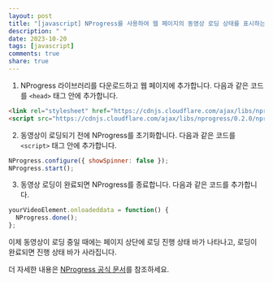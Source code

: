 ```yaml
---
layout: post
title: "[javascript] NProgress를 사용하여 웹 페이지의 동영상 로딩 상태를 표시하는 방법은?"
description: " "
date: 2023-10-20
tags: [javascript]
comments: true
share: true
---
```


1. NProgress 라이브러리를 다운로드하고 웹 페이지에 추가합니다. 다음과 같은 코드를 `<head>` 태그 안에 추가합니다.

```html
<link rel="stylesheet" href="https://cdnjs.cloudflare.com/ajax/libs/nprogress/0.2.0/nprogress.min.css">
<script src="https://cdnjs.cloudflare.com/ajax/libs/nprogress/0.2.0/nprogress.min.js"></script>
```

2. 동영상이 로딩되기 전에 NProgress를 초기화합니다. 다음과 같은 코드를 `<script>` 태그 안에 추가합니다.

```javascript
NProgress.configure({ showSpinner: false });
NProgress.start();
```

3. 동영상 로딩이 완료되면 NProgress를 종료합니다. 다음과 같은 코드를 추가합니다.

```javascript
yourVideoElement.onloadeddata = function() {
  NProgress.done();
};
```

이제 동영상이 로딩 중일 때에는 페이지 상단에 로딩 진행 상태 바가 나타나고, 로딩이 완료되면 진행 상태 바가 사라집니다.

더 자세한 내용은 [NProgress 공식 문서](https://ricostacruz.com/nprogress/)를 참조하세요.